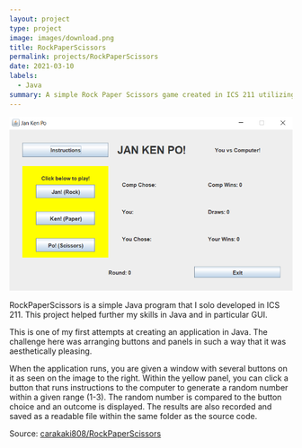```yaml
---
layout: project
type: project
image: images/download.png
title: RockPaperScissors
permalink: projects/RockPaperScissors
date: 2021-03-10
labels:
  - Java
summary: A simple Rock Paper Scissors game created in ICS 211 utilizing a GUI.
---
```


<img class="ui medium right floated rounded image" src="../images/JanKenPo.png">

RockPaperScissors is a simple Java program that I solo developed in ICS 211. This project helped further my skills in Java and in particular GUI.

This is one of my first attempts at creating an application in Java. The challenge here was arranging buttons and panels in such a way that it was aesthetically pleasing.

When the application runs, you are given a window with several buttons on it as seen on the image to the right. Within the yellow panel, you can click a button that runs instructions to the computer to generate a random number within a given range (1-3). The random number is compared to the button choice and an outcome is displayed. The results are also recorded and saved as a readable file within the same folder as the source code.

Source: <a href="https://github.com/carakaki808/RockPaperScissors"><i class="large github icon "></i>carakaki808/RockPaperScissors</a>


